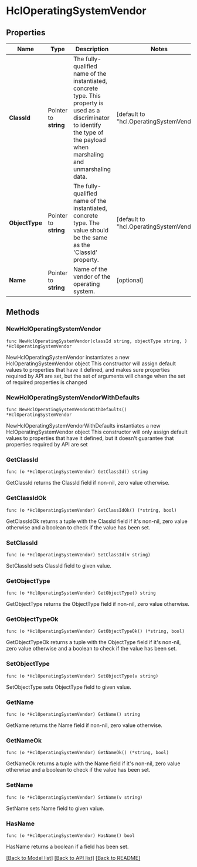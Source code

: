 # HclOperatingSystemVendor

## Properties

Name | Type | Description | Notes
------------ | ------------- | ------------- | -------------
**ClassId** | Pointer to **string** | The fully-qualified name of the instantiated, concrete type. This property is used as a discriminator to identify the type of the payload when marshaling and unmarshaling data. | [default to "hcl.OperatingSystemVendor"]
**ObjectType** | Pointer to **string** | The fully-qualified name of the instantiated, concrete type. The value should be the same as the &#39;ClassId&#39; property. | [default to "hcl.OperatingSystemVendor"]
**Name** | Pointer to **string** | Name of the vendor of the operating system. | [optional] 

## Methods

### NewHclOperatingSystemVendor

`func NewHclOperatingSystemVendor(classId string, objectType string, ) *HclOperatingSystemVendor`

NewHclOperatingSystemVendor instantiates a new HclOperatingSystemVendor object
This constructor will assign default values to properties that have it defined,
and makes sure properties required by API are set, but the set of arguments
will change when the set of required properties is changed

### NewHclOperatingSystemVendorWithDefaults

`func NewHclOperatingSystemVendorWithDefaults() *HclOperatingSystemVendor`

NewHclOperatingSystemVendorWithDefaults instantiates a new HclOperatingSystemVendor object
This constructor will only assign default values to properties that have it defined,
but it doesn't guarantee that properties required by API are set

### GetClassId

`func (o *HclOperatingSystemVendor) GetClassId() string`

GetClassId returns the ClassId field if non-nil, zero value otherwise.

### GetClassIdOk

`func (o *HclOperatingSystemVendor) GetClassIdOk() (*string, bool)`

GetClassIdOk returns a tuple with the ClassId field if it's non-nil, zero value otherwise
and a boolean to check if the value has been set.

### SetClassId

`func (o *HclOperatingSystemVendor) SetClassId(v string)`

SetClassId sets ClassId field to given value.


### GetObjectType

`func (o *HclOperatingSystemVendor) GetObjectType() string`

GetObjectType returns the ObjectType field if non-nil, zero value otherwise.

### GetObjectTypeOk

`func (o *HclOperatingSystemVendor) GetObjectTypeOk() (*string, bool)`

GetObjectTypeOk returns a tuple with the ObjectType field if it's non-nil, zero value otherwise
and a boolean to check if the value has been set.

### SetObjectType

`func (o *HclOperatingSystemVendor) SetObjectType(v string)`

SetObjectType sets ObjectType field to given value.


### GetName

`func (o *HclOperatingSystemVendor) GetName() string`

GetName returns the Name field if non-nil, zero value otherwise.

### GetNameOk

`func (o *HclOperatingSystemVendor) GetNameOk() (*string, bool)`

GetNameOk returns a tuple with the Name field if it's non-nil, zero value otherwise
and a boolean to check if the value has been set.

### SetName

`func (o *HclOperatingSystemVendor) SetName(v string)`

SetName sets Name field to given value.

### HasName

`func (o *HclOperatingSystemVendor) HasName() bool`

HasName returns a boolean if a field has been set.


[[Back to Model list]](../README.md#documentation-for-models) [[Back to API list]](../README.md#documentation-for-api-endpoints) [[Back to README]](../README.md)


